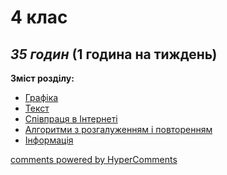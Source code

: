 <div id="hypercomments_widget" class="js-hypercomments-widget invisible"></div>

4 клас
=============================================
## *35 годин* (1 година на тиждень)

**Зміст розділу:**
* [Графіка](graphychna_nformathyja.md)
* [Текст](tekstova_nformathyja.md)
* [Співпраця в Інтернеті](nternet.md)
* [Алгоритми з розгалуженням і повторенням](algorytmy.md)
* [Інформація](nformatzyja.md)

<div class="js-hypercomments-container">
<a href="http://hypercomments.com" class="hc-link" title="comments widget">comments powered by HyperComments</a>
</div>